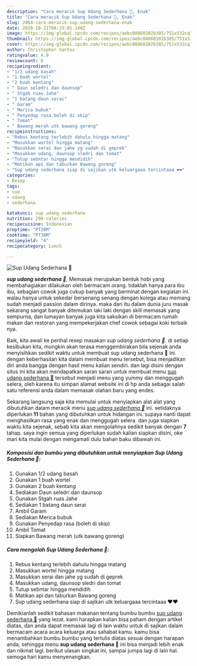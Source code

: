 ```yaml
---
description: "Cara meracik Sup Udang Sederhana 🦐, Enak"
title: "Cara meracik Sup Udang Sederhana 🦐, Enak"
slug: 2064-cara-meracik-sup-udang-sederhana-enak
date: 2020-10-21T06:33:01.148Z
image: https://img-global.cpcdn.com/recipes/aebc08868102b385/751x532cq70/sup-udang-sederhana-🦐-foto-resep-utama.jpg
thumbnail: https://img-global.cpcdn.com/recipes/aebc08868102b385/751x532cq70/sup-udang-sederhana-🦐-foto-resep-utama.jpg
cover: https://img-global.cpcdn.com/recipes/aebc08868102b385/751x532cq70/sup-udang-sederhana-🦐-foto-resep-utama.jpg
author: Christopher Santos
ratingvalue: 4.8
reviewcount: 6
recipeingredient:
- "1/2 udang basah"
- "1 buah wortel"
- "2 buah kentang"
- " Daun seledri dan daunsop"
- " Stgah ruas Jahe"
- "1 batang daun serai"
- " Garam"
- " Merica bubuk"
- " Penyedap rasa boleh di skip"
- " Tomat"
- " Bawang merah utk bawang goreng"
recipeinstructions:
- "Rebus kentang terlebih dahulu hingga matang"
- "Masukkan wortel hingga matang"
- "Masukkan serai dan jahe yg sudah di geprek"
- "Masukkan udang, daunsop sledri dan tomat"
- "Tutup sebntar hingga mendidih"
- "Matikan api dan taburkan Bawang goreng"
- "Sup udang sederhana siap di sajikan utk keluargaaa tercintaaa ❤️❤️"
categories:
- Resep
tags:
- sup
- udang
- sederhana

katakunci: sup udang sederhana 
nutrition: 299 calories
recipecuisine: Indonesian
preptime: "PT28M"
cooktime: "PT38M"
recipeyield: "4"
recipecategory: Lunch

---
```



![Sup Udang Sederhana 🦐](https://img-global.cpcdn.com/recipes/aebc08868102b385/751x532cq70/sup-udang-sederhana-🦐-foto-resep-utama.jpg)

<b><i>sup udang sederhana 🦐</i></b>, Memasak merupakan bentuk hobi yang membahagiakan dilakukan oleh bermacam orang. tidaklah hanya para ibu ibu, sebagian cowok juga cukup banyak yang berminat dengan kegiatan ini. walau hanya untuk sekedar bersenang senang dengan kolega atau memang sudah menjadi passion dalam dirinya. maka dari itu dalam dunia juru masak sekarang sangat banyak ditemukan laki laki dengan skill memasak yang sempurna, dan lumayan banyak juga kita saksikan di bermacam rumah makan dan restoran yang mempekerjakan chef cowok sebagai koki terbaik nya.

Baik, kita awali ke perihal resep masakan <i>sup udang sederhana 🦐</i>. di setiap kesibukan kita, mungkin akan terasa menggembirakan bila sejenak anda menyisihkan sedikit waktu untuk membuat sup udang sederhana 🦐 ini. dengan keberhasilan kita dalam membuat menu tersebut, bisa menjadikan diri anda bangga dengan hasil menu kalian sendiri. dan lagi disini dengan situs ini kita akan mendapatkan saran saran untuk membuat menu <u>sup udang sederhana 🦐</u> tersebut menjadi menu yang yummy dan menggugah selera, oleh karena itu simpan alamat website ini di hp anda sebagai salah satu referensi anda dalam memasak olahan baru yang endes.




Sekarang langsung saja kita memulai untuk menyiapkan alat alat yang dibutuhkan dalam meracik menu <u><i>sup udang sederhana 🦐</i></u> ini. setidaknya diperlukan <b>11</b> bahan yang dibutuhkan untuk hidangan ini. supaya nanti dapat menghasilkan rasa yang enak dan menggugah selera. dan juga siapkan waktu kita sejenak, sebab kita akan mengolahnya sedikit banyak dengan <b>7</b> tahap. saya ingin semua yang diperlukan sudah kalian siapkan disini, oke mari kita mulai dengan mengamati dulu bahan baku dibawah ini.

<!--inarticleads1-->

##### Komposisi dan bumbu yang dibutuhkan untuk menyiapkan Sup Udang Sederhana 🦐:

1. Gunakan 1/2 udang basah
1. Gunakan 1 buah wortel
1. Gunakan 2 buah kentang
1. Sediakan  Daun seledri dan daunsop
1. Gunakan  Stgah ruas Jahe
1. Sediakan 1 batang daun serai
1. Ambil  Garam
1. Sediakan  Merica bubuk
1. Gunakan  Penyedap rasa (boleh di skip)
1. Ambil  Tomat
1. Siapkan  Bawang merah (utk bawang goreng)




<!--inarticleads2-->

##### Cara mengolah Sup Udang Sederhana 🦐:

1. Rebus kentang terlebih dahulu hingga matang
1. Masukkan wortel hingga matang
1. Masukkan serai dan jahe yg sudah di geprek
1. Masukkan udang, daunsop sledri dan tomat
1. Tutup sebntar hingga mendidih
1. Matikan api dan taburkan Bawang goreng
1. Sup udang sederhana siap di sajikan utk keluargaaa tercintaaa ❤️❤️




Demikianlah sedikit bahasan makanan tentang bumbu bumbu <u>sup udang sederhana 🦐</u> yang lezat. kami harapkan kalian bisa paham dengan artikel diatas, dan anda dapat memasak lagi di lain waktu untuk di sajikan dalam bermacam acara acara keluarga atau sahabat kamu. kamu bisa menambahkan bumbu bumbu yang tertulis diatas sesuai dengan harapan anda, sehingga menu <b>sup udang sederhana 🦐</b> ini bisa menjadi lebih enak dan nikmat lagi. berikut ulasan singkat ini, sampai jumpa lagi di lain hal. semoga hari kamu menyenangkan.
